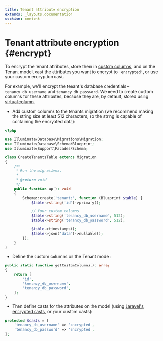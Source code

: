```yaml
---
title: Tenant attribute encryption
extends: _layouts.documentation
section: content
---
```


# Tenant attribute encryption {#encrypt}

To encrypt the tenant attributes, store them in [custom columns](https://tenancyforlaravel.com/docs/v3/tenants/#custom-columns), and on the Tenant model, cast the attributes you want to encrypt to `'encrypted'`, or use your custom encryption cast.

For example, we'll encrypt the tenant's database credentials – `tenancy_db_username` and `tenancy_db_password`. We need to create custom columns for these attributes, because they are, by default, stored using [virtual column](https://github.com/archtechx/virtualcolumn).

- Add custom columns to the tenants migration (we recommend making the string size at least 512 characters, so the string is capable of containing the encrypted data):

```php
<?php

use Illuminate\Database\Migrations\Migration;
use Illuminate\Database\Schema\Blueprint;
use Illuminate\Support\Facades\Schema;

class CreateTenantsTable extends Migration
{
    /**
     * Run the migrations.
     *
     * @return void
     */
    public function up(): void
    {
        Schema::create('tenants', function (Blueprint $table) {
            $table->string('id')->primary();

            // Your custom columns
            $table->string('tenancy_db_username', 512);
            $table->string('tenancy_db_password', 512);

            $table->timestamps();
            $table->json('data')->nullable();
        });
    }
}
```

- Define the custom columns on the Tenant model:

```php
public static function getCustomColumns(): array
{
    return [
        'id',
        'tenancy_db_username',
        'tenancy_db_password',
    ];
}
```

- Then define casts for the attributes on the model (using [Laravel's encrypted casts](https://laravel.com/docs/9.x/eloquent-mutators#encrypted-casting), or your custom casts):

```php
protected $casts = [
    'tenancy_db_username' => 'encrypted',
    'tenancy_db_password' => 'encrypted',
];
```
